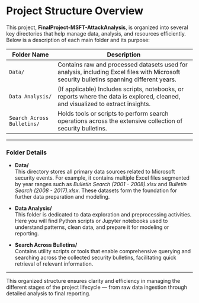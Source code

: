 # Project Structure Overview

This project, **FinalProject-MSFT-AttackAnalysis**, is organized into several key directories that help manage data, analysis, and resources efficiently. Below is a description of each main folder and its purpose:

| Folder Name | Description                                             |
|-------------|---------------------------------------------------------|
| `Data/`     | Contains raw and processed datasets used for analysis, including Excel files with Microsoft security bulletins spanning different years. |
| `Data Analysis/` | (If applicable) Includes scripts, notebooks, or reports where the data is explored, cleaned, and visualized to extract insights. |
| `Search Across Bulletins/` | Holds tools or scripts to perform search operations across the extensive collection of security bulletins. |

---

### Folder Details

- **Data/**  
  This directory stores all primary data sources related to Microsoft security events. For example, it contains multiple Excel files segmented by year ranges such as *Bulletin Search (2001 - 2008).xlsx* and *Bulletin Search (2008 - 2017).xlsx*. These datasets form the foundation for further data preparation and modeling.

- **Data Analysis/**  
  This folder is dedicated to data exploration and preprocessing activities. Here you will find Python scripts or Jupyter notebooks used to understand patterns, clean data, and prepare it for modeling or reporting.

- **Search Across Bulletins/**  
  Contains utility scripts or tools that enable comprehensive querying and searching across the collected security bulletins, facilitating quick retrieval of relevant information.

---

This organized structure ensures clarity and efficiency in managing the different stages of the project lifecycle — from raw data ingestion through detailed analysis to final reporting.
